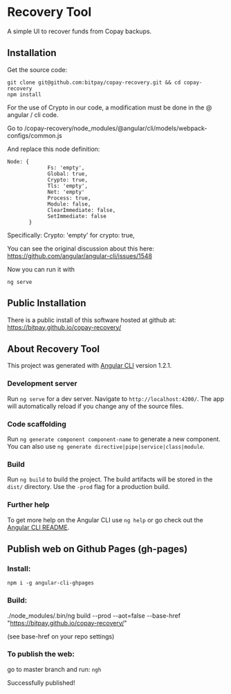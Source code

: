 # Recovery Tool
A simple UI to recover funds from Copay backups.

## Installation
Get the source code:

```
git clone git@github.com:bitpay/copay-recovery.git && cd copay-recovery
npm install
```
For the use of Crypto in our code, a modification must be done in the @ angular / cli code.

Go to /copay-recovery/node_modules/@angular/cli/models/webpack-configs/common.js

And replace this node definition:
```
Node: {
             Fs: 'empty',
             Global: true,
             Crypto: true,
             Tls: 'empty',
             Net: 'empty'
             Process: true,
             Module: false,
             ClearImmediate: false,
             SetImmediate: false
       }
```

Specifically:
Crypto: 'empty' for crypto: true,

You can see the original discussion about this here: https://github.com/angular/angular-cli/issues/1548

Now you can run it with

```
ng serve
```

## Public Installation

There is a public install of this software hosted at github at: 
https://bitpay.github.io/copay-recovery/

## About Recovery Tool

This project was generated with [Angular CLI](https://github.com/angular/angular-cli) version 1.2.1.

### Development server

Run `ng serve` for a dev server. Navigate to `http://localhost:4200/`. The app will automatically reload if you change any of the source files.

### Code scaffolding

Run `ng generate component component-name` to generate a new component. You can also use `ng generate directive|pipe|service|class|module`.

### Build

Run `ng build` to build the project. The build artifacts will be stored in the `dist/` directory. Use the `-prod` flag for a production build.

### Further help

To get more help on the Angular CLI use `ng help` or go check out the [Angular CLI README](https://github.com/angular/angular-cli/blob/master/README.md).

## Publish web on Github Pages (gh-pages)

### Install:
`npm i -g angular-cli-ghpages`

### Build:
./node_modules/.bin/ng  build --prod --aot=false --base-href "https://bitpay.github.io/copay-recovery/"

(see base-href on your repo settings)

### To publish the web:
go to master branch and run:
`ngh`

Successfully published!
